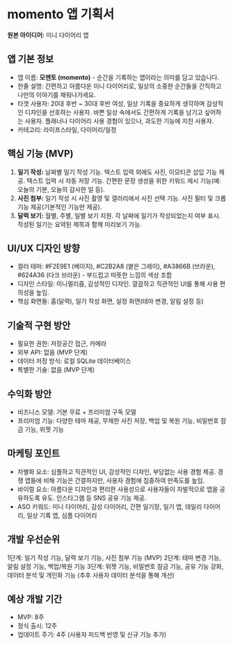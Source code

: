# momento 앱 기획서

**원본 아이디어:** 미니 다이어리 앱

## 앱 기본 정보
- 앱 이름: **모멘토 (momento)** - 순간을 기록하는 앱이라는 의미를 담고 있습니다.
- 한줄 설명: 간편하고 아름다운 미니 다이어리로, 일상의 소중한 순간들을 간직하고 나만의 이야기를 채워나가세요.
- 타겟 사용자: 20대 후반 ~ 30대 후반 여성, 일상 기록을 중요하게 생각하며 감성적인 디자인을 선호하는 사용자.  바쁜 일상 속에서도 간편하게 기록을 남기고 싶어하는 사용자.  플래너나 다이어리 사용 경험이 있으나, 과도한 기능에 지친 사용자.
- 카테고리: 라이프스타일, 다이어리/일정

## 핵심 기능 (MVP)
1. **일기 작성:**  날짜별 일기 작성 기능.  텍스트 입력 외에도 사진, 이모티콘 삽입 기능 제공.  텍스트 입력 시 자동 저장 기능. 간편한 문장 생성을 위한 키워드 제시 기능(예: 오늘의 기분, 오늘의 감사한 일 등).
2. **사진 첨부:**  일기 작성 시 사진 촬영 및 갤러리에서 사진 선택 기능.  사진 필터 및 크롭 기능 제공(기본적인 기능만 제공).
3. **달력 보기:**  월별, 주별, 일별 보기 지원.  각 날짜에 일기가 작성되었는지 여부 표시.  작성된 일기는 요약된 제목과 함께 미리보기 가능.


## UI/UX 디자인 방향
- 컬러 테마:  #F2E9E1 (베이지), #C2B2A8 (옅은 그레이), #A3866B (브라운),  #624A36 (다크 브라운) - 부드럽고 따뜻한 느낌의 색상 조합
- 디자인 스타일: 미니멀리즘, 감성적인 디자인.  깔끔하고 직관적인 UI를 통해 사용 편의성을 높임.
- 핵심 화면들: 홈(달력), 일기 작성 화면, 설정 화면(테마 변경, 알림 설정 등)

## 기술적 구현 방안
- 필요한 권한: 저장공간 접근, 카메라
- 외부 API:  없음 (MVP 단계)
- 데이터 저장 방식: 로컬 SQLite 데이터베이스
- 특별한 기술:  없음 (MVP 단계)

## 수익화 방안
- 비즈니스 모델: 기본 무료 + 프리미엄 구독 모델
- 프리미엄 기능:  다양한 테마 제공,  무제한 사진 저장,  백업 및 복원 기능,  비밀번호 잠금 기능,  위젯 기능

## 마케팅 포인트
- 차별화 요소:  심플하고 직관적인 UI, 감성적인 디자인,  부담없는 사용 경험 제공.  경쟁 앱들에 비해 기능은 간결하지만, 사용자 경험에 집중하여 만족도를 높임.
- 바이럴 요소:  아름다운 디자인과 편리한 사용성으로 사용자들이 자발적으로 앱을 공유하도록 유도.  인스타그램 등 SNS 공유 기능 제공.
- ASO 키워드:  미니 다이어리, 감성 다이어리, 간편 일기장, 일기 앱,  데일리 다이어리,  일상 기록 앱,  심플 다이어리

## 개발 우선순위
1단계: 일기 작성 기능, 달력 보기 기능, 사진 첨부 기능 (MVP)
2단계:  테마 변경 기능, 알림 설정 기능,  백업/복원 기능
3단계:  위젯 기능,  비밀번호 잠금 기능,  공유 기능 강화,  데이터 분석 및 개인화 기능 (추후 사용자 데이터 분석을 통해 개선)

## 예상 개발 기간
- MVP: 8주
- 정식 출시: 12주
- 업데이트 주기: 4주 (사용자 피드백 반영 및 신규 기능 추가)
